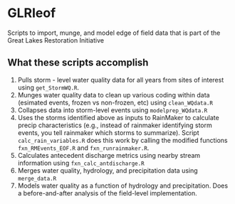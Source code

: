 # GLRIeof
Scripts to import, munge, and model edge of field data that is part of the Great Lakes Restoration Initiative

## What these scripts accomplish
1. Pulls storm - level water quality data for all years from sites of interest using `get_StormWQ.R`.
2. Munges water quality data to clean up various coding within data (esimated events, frozen vs non-frozen, etc) using `clean_WQdata.R`
3. Collapses data into storm-level events using `modelprep_WQdata.R`
4. Uses the storms identified above as inputs to RainMaker to calculate precip characteristics (e.g., instead of rainmaker identifying storm events, you tell rainmaker which storms to summarize). Script `calc_rain_variables.R` does this work by calling the modified functions `fxn_RMEvents_EOF.R` and `fxn_runrainmaker.R`.
5. Calculates antecedent discharge metrics using nearby stream information using `fxn_calc_antdischarge.R`
6. Merges water quality, hydrology, and precipitation data using `merge_data.R`
7. Models water quality as a function of hydrology and precipitation. Does a before-and-after analysis of the field-level implementation.


